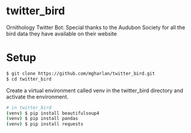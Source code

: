 # twitter_bird
Ornithology Twitter Bot:
Special thanks to the Audubon Society for all the bird data they have available on their website

# Setup 
```bash
$ git clone https://github.com/mgharlan/twitter_bird.git
$ cd twitter_bird
```

Create a virtual environment called venv in the twitter_bird directory and activate the environment.

```bash
# in twitter_bird
(venv) $ pip install beautifulsoup4
(venv) $ pip install pandas
(venv) $ pip install requests
```
